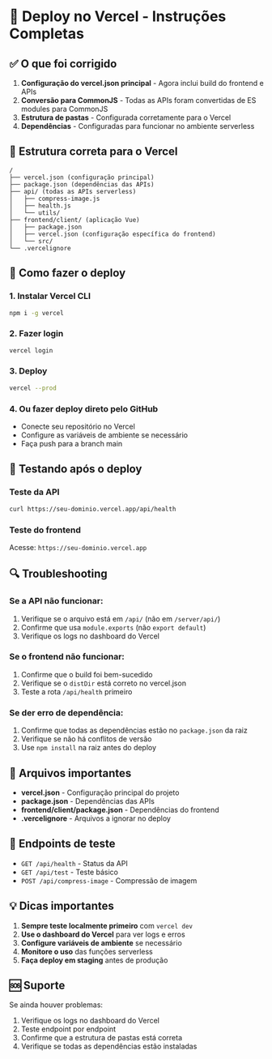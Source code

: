 # 🚀 Deploy no Vercel - Instruções Completas

## ✅ O que foi corrigido

1. **Configuração do vercel.json principal** - Agora inclui build do frontend e APIs
2. **Conversão para CommonJS** - Todas as APIs foram convertidas de ES modules para CommonJS
3. **Estrutura de pastas** - Configurada corretamente para o Vercel
4. **Dependências** - Configuradas para funcionar no ambiente serverless

## 📁 Estrutura correta para o Vercel

```
/
├── vercel.json (configuração principal)
├── package.json (dependências das APIs)
├── api/ (todas as APIs serverless)
│   ├── compress-image.js
│   ├── health.js
│   └── utils/
├── frontend/client/ (aplicação Vue)
│   ├── package.json
│   ├── vercel.json (configuração específica do frontend)
│   └── src/
└── .vercelignore
```

## 🔧 Como fazer o deploy

### 1. Instalar Vercel CLI
```bash
npm i -g vercel
```

### 2. Fazer login
```bash
vercel login
```

### 3. Deploy
```bash
vercel --prod
```

### 4. Ou fazer deploy direto pelo GitHub
- Conecte seu repositório no Vercel
- Configure as variáveis de ambiente se necessário
- Faça push para a branch main

## 🧪 Testando após o deploy

### Teste da API
```bash
curl https://seu-dominio.vercel.app/api/health
```

### Teste do frontend
Acesse: `https://seu-dominio.vercel.app`

## 🔍 Troubleshooting

### Se a API não funcionar:
1. Verifique se o arquivo está em `/api/` (não em `/server/api/`)
2. Confirme que usa `module.exports` (não `export default`)
3. Verifique os logs no dashboard do Vercel

### Se o frontend não funcionar:
1. Confirme que o build foi bem-sucedido
2. Verifique se o `distDir` está correto no vercel.json
3. Teste a rota `/api/health` primeiro

### Se der erro de dependência:
1. Confirme que todas as dependências estão no `package.json` da raiz
2. Verifique se não há conflitos de versão
3. Use `npm install` na raiz antes do deploy

## 📝 Arquivos importantes

- **vercel.json** - Configuração principal do projeto
- **package.json** - Dependências das APIs
- **frontend/client/package.json** - Dependências do frontend
- **.vercelignore** - Arquivos a ignorar no deploy

## 🎯 Endpoints de teste

- `GET /api/health` - Status da API
- `GET /api/test` - Teste básico
- `POST /api/compress-image` - Compressão de imagem  

## 💡 Dicas importantes

1. **Sempre teste localmente primeiro** com `vercel dev`
2. **Use o dashboard do Vercel** para ver logs e erros
3. **Configure variáveis de ambiente** se necessário
4. **Monitore o uso** das funções serverless
5. **Faça deploy em staging** antes de produção

## 🆘 Suporte

Se ainda houver problemas:
1. Verifique os logs no dashboard do Vercel
2. Teste endpoint por endpoint
3. Confirme que a estrutura de pastas está correta
4. Verifique se todas as dependências estão instaladas
